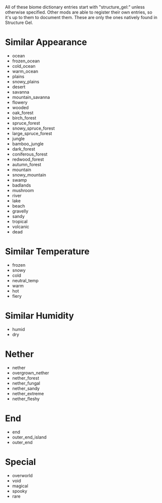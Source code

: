 All of these biome dictionary entries start with "structure_gel:" unless otherwise specified. Other mods are able to register their own entries, so it's up to them to document them. These are only the ones natively found in Structure Gel.

# Similar Appearance
- ocean
- frozen_ocean
- cold_ocean
- warm_ocean
- plains
- snowy_plains
- desert
- savanna
- mountain_savanna
- flowery
- wooded
- oak_forest
- birch_forest
- spruce_forest
- snowy_spruce_forest
- large_spruce_forest
- jungle
- bamboo_jungle
- dark_forest
- coniferous_forest
- redwood_forest
- autumn_forest
- mountain
- snowy_mountain
- swamp
- badlands
- mushroom
- river
- lake
- beach
- gravelly
- sandy
- tropical
- volcanic
- dead

# Similar Temperature
- frozen
- snowy
- cold
- neutral_temp
- warm
- hot
- fiery

# Similar Humidity
- humid
- dry

# Nether
- nether
- overgrown_nether
- nether_forest
- nether_fungal
- nether_sandy
- nether_extreme
- nether_fleshy

# End
- end
- outer_end_island
- outer_end

# Special
- overworld
- void
- magical
- spooky
- rare